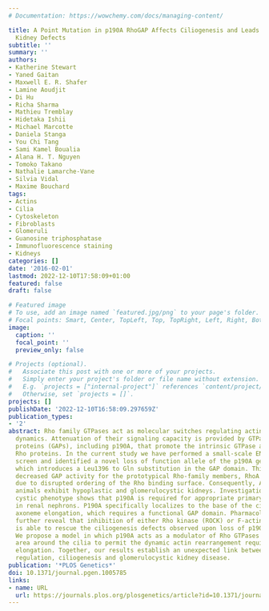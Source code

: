 ```yaml
---
# Documentation: https://wowchemy.com/docs/managing-content/

title: A Point Mutation in p190A RhoGAP Affects Ciliogenesis and Leads to Glomerulocystic
  Kidney Defects
subtitle: ''
summary: ''
authors:
- Katherine Stewart
- Yaned Gaitan
- Maxwell E. R. Shafer
- Lamine Aoudjit
- Di Hu
- Richa Sharma
- Mathieu Tremblay
- Hidetaka Ishii
- Michael Marcotte
- Daniela Stanga
- You Chi Tang
- Sami Kamel Boualia
- Alana H. T. Nguyen
- Tomoko Takano
- Nathalie Lamarche-Vane
- Silvia Vidal
- Maxime Bouchard
tags:
- Actins
- Cilia
- Cytoskeleton
- Fibroblasts
- Glomeruli
- Guanosine triphosphatase
- Immunofluorescence staining
- Kidneys
categories: []
date: '2016-02-01'
lastmod: 2022-12-10T17:58:09+01:00
featured: false
draft: false

# Featured image
# To use, add an image named `featured.jpg/png` to your page's folder.
# Focal points: Smart, Center, TopLeft, Top, TopRight, Left, Right, BottomLeft, Bottom, BottomRight.
image:
  caption: ''
  focal_point: ''
  preview_only: false

# Projects (optional).
#   Associate this post with one or more of your projects.
#   Simply enter your project's folder or file name without extension.
#   E.g. `projects = ["internal-project"]` references `content/project/deep-learning/index.md`.
#   Otherwise, set `projects = []`.
projects: []
publishDate: '2022-12-10T16:58:09.297659Z'
publication_types:
- '2'
abstract: Rho family GTPases act as molecular switches regulating actin cytoskeleton
  dynamics. Attenuation of their signaling capacity is provided by GTPase-activating
  proteins (GAPs), including p190A, that promote the intrinsic GTPase activity of
  Rho proteins. In the current study we have performed a small-scale ENU mutagenesis
  screen and identified a novel loss of function allele of the p190A gene Arhgap35,
  which introduces a Leu1396 to Gln substitution in the GAP domain. This results in
  decreased GAP activity for the prototypical Rho-family members, RhoA and Rac1, likely
  due to disrupted ordering of the Rho binding surface. Consequently, Arhgap35-deficient
  animals exhibit hypoplastic and glomerulocystic kidneys. Investigation into the
  cystic phenotype shows that p190A is required for appropriate primary cilium formation
  in renal nephrons. P190A specifically localizes to the base of the cilia to permit
  axoneme elongation, which requires a functional GAP domain. Pharmacological manipulations
  further reveal that inhibition of either Rho kinase (ROCK) or F-actin polymerization
  is able to rescue the ciliogenesis defects observed upon loss of p190A activity.
  We propose a model in which p190A acts as a modulator of Rho GTPases in a localized
  area around the cilia to permit the dynamic actin rearrangement required for cilia
  elongation. Together, our results establish an unexpected link between Rho GTPase
  regulation, ciliogenesis and glomerulocystic kidney disease.
publication: '*PLOS Genetics*'
doi: 10.1371/journal.pgen.1005785
links:
- name: URL
  url: https://journals.plos.org/plosgenetics/article?id=10.1371/journal.pgen.1005785
---
```

